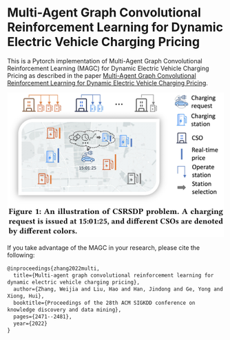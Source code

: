 # Multi-Agent Graph Convolutional Reinforcement Learning for Dynamic Electric Vehicle Charging Pricing
This is a Pytorch implementation of Multi-Agent Graph Convolutional Reinforcement Learning (MAGC) for Dynamic Electric Vehicle Charging Pricing as described in the paper [Multi-Agent Graph Convolutional Reinforcement Learning for Dynamic Electric Vehicle Charging Pricing](https://dl.acm.org/doi/abs/10.1145/3534678.3539416).  


<p align="center">
  <img width="750px" src=./figs/csrsdp_pro.png>
</p>


If you take advantage of the MAGC in your research, please cite the following:

```
@inproceedings{zhang2022multi,
  title={Multi-agent graph convolutional reinforcement learning for dynamic electric vehicle charging pricing},
  author={Zhang, Weijia and Liu, Hao and Han, Jindong and Ge, Yong and Xiong, Hui},
  booktitle={Proceedings of the 28th ACM SIGKDD conference on knowledge discovery and data mining},
  pages={2471--2481},
  year={2022}
}
```
